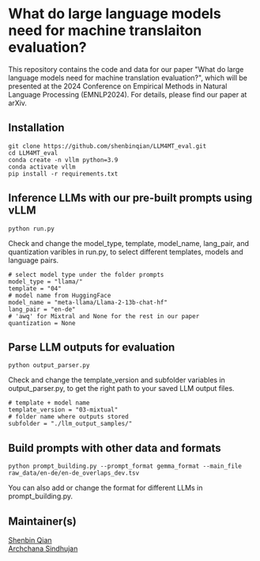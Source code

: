 # What do large language models need for machine translaiton evaluation?

This repository contains the code and data for our paper "What do large language models need for machine translation evaluation?", which will be presented at the 2024 Conference on Empirical Methods in Natural Language Processing (EMNLP2024). For details, please find our paper at arXiv. 

## Installation

```
git clone https://github.com/shenbinqian/LLM4MT_eval.git
cd LLM4MT_eval
conda create -n vllm python=3.9
conda activate vllm
pip install -r requirements.txt
```

## Inference LLMs with our pre-built prompts using vLLM

```
python run.py
```

Check and change the model_type, template, model_name, lang_pair, and quantization varibles in run.py, to select different templates, models and language pairs.

```
# select model type under the folder prompts
model_type = "llama/"
template = "04"
# model name from HuggingFace
model_name = "meta-llama/Llama-2-13b-chat-hf"
lang_pair = "en-de"
# 'awq' for Mixtral and None for the rest in our paper
quantization = None
```

## Parse LLM outputs for evaluation

```
python output_parser.py
```

Check and change the template_version and subfolder variables in output_parser.py, to get the right path to your saved LLM output files.

```
# template + model name
template_version = "03-mixtual"
# folder name where outputs stored
subfolder = "./llm_output_samples/"
```

## Build prompts with other data and formats

```
python prompt_building.py --prompt_format gemma_format --main_file raw_data/en-de/en-de_overlaps_dev.tsv
```

You can also add or change the format for different LLMs in prompt_building.py.

## Maintainer(s)

[Shenbin Qian](https://github.com/shenbinqian) \
[Archchana Sindhujan](https://www.surrey.ac.uk/people/archchana-sindhujan)